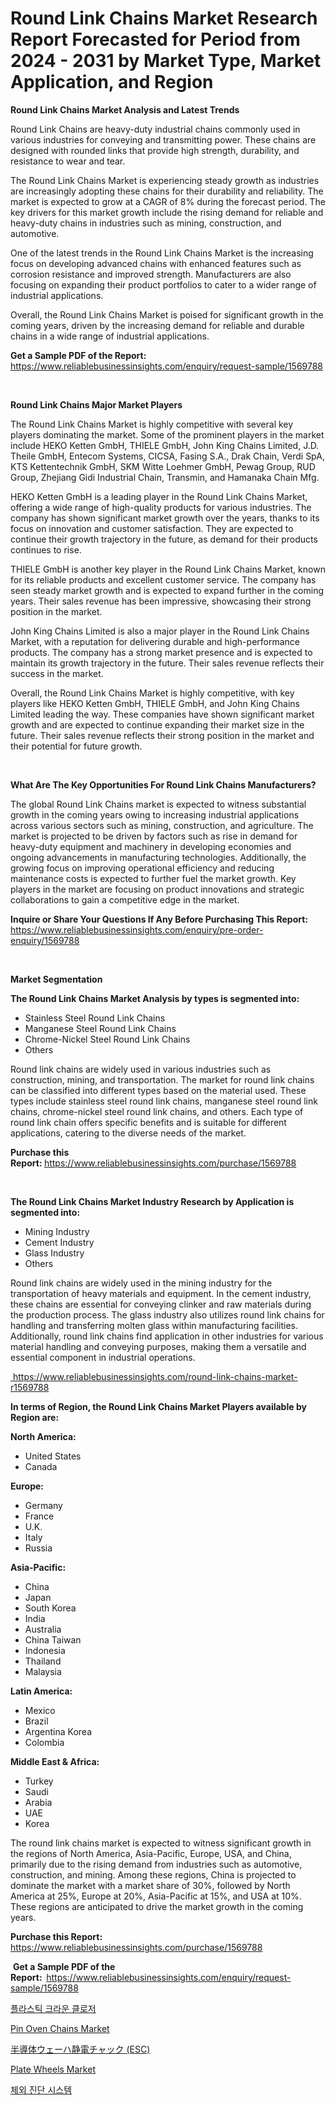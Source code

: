 <p><h1>Round Link Chains Market Research Report Forecasted for Period from 2024 -  2031 by Market Type, Market Application, and Region</h1></p><p><strong>Round Link Chains Market Analysis and Latest Trends</strong></p>
<p><p>Round Link Chains are heavy-duty industrial chains commonly used in various industries for conveying and transmitting power. These chains are designed with rounded links that provide high strength, durability, and resistance to wear and tear.</p><p>The Round Link Chains Market is experiencing steady growth as industries are increasingly adopting these chains for their durability and reliability. The market is expected to grow at a CAGR of 8% during the forecast period. The key drivers for this market growth include the rising demand for reliable and heavy-duty chains in industries such as mining, construction, and automotive.</p><p>One of the latest trends in the Round Link Chains Market is the increasing focus on developing advanced chains with enhanced features such as corrosion resistance and improved strength. Manufacturers are also focusing on expanding their product portfolios to cater to a wider range of industrial applications.</p><p>Overall, the Round Link Chains Market is poised for significant growth in the coming years, driven by the increasing demand for reliable and durable chains in a wide range of industrial applications.</p></p>
<p><strong>Get a Sample PDF of the Report:&nbsp;</strong> <a href="https://www.reliablebusinessinsights.com/enquiry/request-sample/1569788">https://www.reliablebusinessinsights.com/enquiry/request-sample/1569788</a></p>
<p>&nbsp;</p>
<p><strong>Round Link Chains Major Market Players</strong></p>
<p><p>The Round Link Chains Market is highly competitive with several key players dominating the market. Some of the prominent players in the market include HEKO Ketten GmbH, THIELE GmbH, John King Chains Limited, J.D. Theile GmbH, Entecom Systems, CICSA, Fasing S.A., Drak Chain, Verdi SpA, KTS Kettentechnik GmbH, SKM Witte Loehmer GmbH, Pewag Group, RUD Group, Zhejiang Gidi Industrial Chain, Transmin, and Hamanaka Chain Mfg.</p><p>HEKO Ketten GmbH is a leading player in the Round Link Chains Market, offering a wide range of high-quality products for various industries. The company has shown significant market growth over the years, thanks to its focus on innovation and customer satisfaction. They are expected to continue their growth trajectory in the future, as demand for their products continues to rise.</p><p>THIELE GmbH is another key player in the Round Link Chains Market, known for its reliable products and excellent customer service. The company has seen steady market growth and is expected to expand further in the coming years. Their sales revenue has been impressive, showcasing their strong position in the market.</p><p>John King Chains Limited is also a major player in the Round Link Chains Market, with a reputation for delivering durable and high-performance products. The company has a strong market presence and is expected to maintain its growth trajectory in the future. Their sales revenue reflects their success in the market.</p><p>Overall, the Round Link Chains Market is highly competitive, with key players like HEKO Ketten GmbH, THIELE GmbH, and John King Chains Limited leading the way. These companies have shown significant market growth and are expected to continue expanding their market size in the future. Their sales revenue reflects their strong position in the market and their potential for future growth.</p></p>
<p>&nbsp;</p>
<p><strong>What Are The Key Opportunities For Round Link Chains Manufacturers?</strong></p>
<p><p>The global Round Link Chains market is expected to witness substantial growth in the coming years owing to increasing industrial applications across various sectors such as mining, construction, and agriculture. The market is projected to be driven by factors such as rise in demand for heavy-duty equipment and machinery in developing economies and ongoing advancements in manufacturing technologies. Additionally, the growing focus on improving operational efficiency and reducing maintenance costs is expected to further fuel the market growth. Key players in the market are focusing on product innovations and strategic collaborations to gain a competitive edge in the market.</p></p>
<p><strong>Inquire or Share Your Questions If Any Before Purchasing This Report:</strong> <a href="https://www.reliablebusinessinsights.com/enquiry/pre-order-enquiry/1569788">https://www.reliablebusinessinsights.com/enquiry/pre-order-enquiry/1569788</a></p>
<p>&nbsp;</p>
<p><strong>Market Segmentation</strong></p>
<p><strong>The Round Link Chains Market Analysis by types is segmented into:</strong></p>
<p><ul><li>Stainless Steel Round Link Chains</li><li>Manganese Steel Round Link Chains</li><li>Chrome-Nickel Steel Round Link Chains</li><li>Others</li></ul></p>
<p><p>Round link chains are widely used in various industries such as construction, mining, and transportation. The market for round link chains can be classified into different types based on the material used. These types include stainless steel round link chains, manganese steel round link chains, chrome-nickel steel round link chains, and others. Each type of round link chain offers specific benefits and is suitable for different applications, catering to the diverse needs of the market.</p></p>
<p><strong>Purchase this Report:&nbsp;</strong><a href="https://www.reliablebusinessinsights.com/purchase/1569788">https://www.reliablebusinessinsights.com/purchase/1569788</a></p>
<p>&nbsp;</p>
<p><strong>The Round Link Chains Market Industry Research by Application is segmented into:</strong></p>
<p><ul><li>Mining Industry</li><li>Cement Industry</li><li>Glass Industry</li><li>Others</li></ul></p>
<p><p>Round link chains are widely used in the mining industry for the transportation of heavy materials and equipment. In the cement industry, these chains are essential for conveying clinker and raw materials during the production process. The glass industry also utilizes round link chains for handling and transferring molten glass within manufacturing facilities. Additionally, round link chains find application in other industries for various material handling and conveying purposes, making them a versatile and essential component in industrial operations.</p></p>
<p><a href="https://www.reliablebusinessinsights.com/round-link-chains-market-r1569788">&nbsp;https://www.reliablebusinessinsights.com/round-link-chains-market-r1569788</a></p>
<p><strong>In terms of Region, the Round Link Chains Market Players available by Region are:</strong></p>
<p>
    <p> <strong> North America: </strong>
        <ul>
            <li>United States</li>
            <li>Canada</li>
        </ul>
        </p> 
    <p> <strong> Europe: </strong>
        <ul>
            <li>Germany</li>
            <li>France</li>
            <li>U.K.</li>
            <li>Italy</li>
            <li>Russia</li>
        </ul>
        </p> 
    <p> <strong> Asia-Pacific: </strong>
        <ul>
            <li>China</li>
            <li>Japan</li>
            <li>South Korea</li>
            <li>India</li>
            <li>Australia</li>
            <li>China Taiwan</li>
            <li>Indonesia</li>
            <li>Thailand</li>
            <li>Malaysia</li>
        </ul>
        </p> 
    <p> <strong> Latin America: </strong>
        <ul>
            <li>Mexico</li>
            <li>Brazil</li>
            <li>Argentina Korea</li>
            <li>Colombia</li>
        </ul>
        </p> 
    <p> <strong> Middle East & Africa: </strong>
        <ul>
            <li>Turkey</li>
            <li>Saudi</li>
            <li>Arabia</li>
            <li>UAE</li>
            <li>Korea</li>
        </ul>
    </p>
    </p>
<p><p>The round link chains market is expected to witness significant growth in the regions of North America, Asia-Pacific, Europe, USA, and China, primarily due to the rising demand from industries such as automotive, construction, and mining. Among these regions, China is projected to dominate the market with a market share of 30%, followed by North America at 25%, Europe at 20%, Asia-Pacific at 15%, and USA at 10%. These regions are anticipated to drive the market growth in the coming years.</p></p>
<p><strong>Purchase this Report: </strong><a href="https://www.reliablebusinessinsights.com/purchase/1569788">https://www.reliablebusinessinsights.com/purchase/1569788</a></p>
<p>&nbsp;<strong>Get a Sample PDF of the Report:&nbsp;&nbsp;</strong><a href="https://www.reliablebusinessinsights.com/enquiry/request-sample/1569788">https://www.reliablebusinessinsights.com/enquiry/request-sample/1569788</a></p>
<p><strong></strong></p>
<p><p><a href="https://github.com/bvubpqd5241630/Market-Research-Report-List-2/blob/main/7519382103388.md">플라스틱 크라운 클로저</a></p><p><a href="https://github.com/seekum/Market-Research-Report-List-3/blob/main/pin-oven-chains-market.md">Pin Oven Chains Market</a></p><p><a href="https://github.com/BrionnaBoyle/Market-Research-Report-List-1/blob/main/2855838108626.md">半導体ウェーハ静電チャック (ESC)</a></p><p><a href="https://github.com/timeliteaut/Market-Research-Report-List-3/blob/main/plate-wheels-market.md">Plate Wheels Market</a></p><p><a href="https://github.com/khytkeqagplkzqvh/Market-Research-Report-List-2/blob/main/6491585103389.md">체외 진단 시스템</a></p></p>